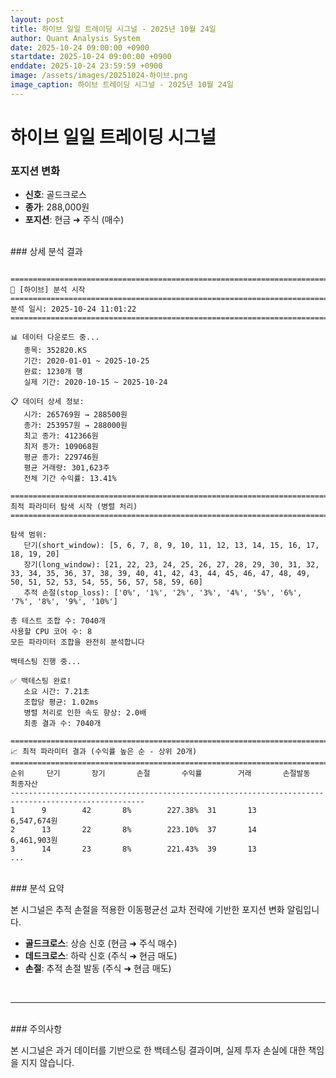 ```yaml
---
layout: post
title: 하이브 일일 트레이딩 시그널 - 2025년 10월 24일
author: Quant Analysis System
date: 2025-10-24 09:00:00 +0900
startdate: 2025-10-24 09:00:00 +0900
enddate: 2025-10-24 23:59:59 +0900
image: /assets/images/20251024-하이브.png
image_caption: 하이브 트레이딩 시그널 - 2025년 10월 24일
---
```


# 하이브 일일 트레이딩 시그널

### 포지션 변화

- **신호**: 골드크로스
- **종가**: 288,000원
- **포지션**: 현금 ➜ 주식 (매수)

<br />
### 상세 분석 결과

<br />

```

====================================================================================================
🎯 [하이브] 분석 시작
====================================================================================================
분석 일시: 2025-10-24 11:01:22
====================================================================================================

📊 데이터 다운로드 중...
   종목: 352820.KS
   기간: 2020-01-01 ~ 2025-10-25
   완료: 1230개 행
   실제 기간: 2020-10-15 ~ 2025-10-24

📋 데이터 상세 정보:
   시가: 265769원 → 288500원
   종가: 253957원 → 288000원
   최고 종가: 412366원
   최저 종가: 109068원
   평균 종가: 229746원
   평균 거래량: 301,623주
   전체 기간 수익률: 13.41%

====================================================================================================
최적 파라미터 탐색 시작 (병렬 처리)
====================================================================================================

탐색 범위:
   단기(short_window): [5, 6, 7, 8, 9, 10, 11, 12, 13, 14, 15, 16, 17, 18, 19, 20]
   장기(long_window): [21, 22, 23, 24, 25, 26, 27, 28, 29, 30, 31, 32, 33, 34, 35, 36, 37, 38, 39, 40, 41, 42, 43, 44, 45, 46, 47, 48, 49, 50, 51, 52, 53, 54, 55, 56, 57, 58, 59, 60]
   추적 손절(stop_loss): ['0%', '1%', '2%', '3%', '4%', '5%', '6%', '7%', '8%', '9%', '10%']

총 테스트 조합 수: 7040개
사용할 CPU 코어 수: 8
모든 파라미터 조합을 완전히 분석합니다

백테스팅 진행 중...

✅ 백테스팅 완료!
   소요 시간: 7.21초
   조합당 평균: 1.02ms
   병렬 처리로 인한 속도 향상: 2.0배
   최종 결과 수: 7040개

====================================================================================================
📈 최적 파라미터 결과 (수익률 높은 순 - 상위 20개)
====================================================================================================
순위     단기       장기       손절       수익률        거래       손절발동       최종자산           
----------------------------------------------------------------------------------------------------
1      9        42       8%        227.38%  31       13             6,547,674원
2      13       22       8%        223.10%  37       14             6,461,903원
3      14       23       8%        221.43%  39       13       
...
```

<br />
### 분석 요약

본 시그널은 추적 손절을 적용한 이동평균선 교차 전략에 기반한 포지션 변화 알림입니다.

- **골드크로스**: 상승 신호 (현금 ➜ 주식 매수)
- **데드크로스**: 하락 신호 (주식 ➜ 현금 매도)
- **손절**: 추적 손절 발동 (주식 ➜ 현금 매도)
<br />

---

<br />
### 주의사항

본 시그널은 과거 데이터를 기반으로 한 백테스팅 결과이며, 실제 투자 손실에 대한 책임을 지지 않습니다.
